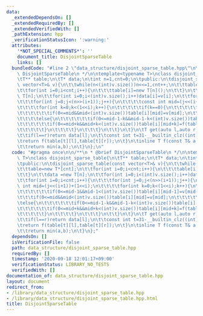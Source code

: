 ```yaml
---
data:
  _extendedDependsOn: []
  _extendedRequiredBy: []
  _extendedVerifiedWith: []
  _pathExtension: hpp
  _verificationStatusIcon: ':warning:'
  attributes:
    '*NOT_SPECIAL_COMMENTS*': ''
    document_title: DisjointSparseTable
    links: []
  bundledCode: "#line 2 \"data_structure/disjoint_sparse_table.hpp\"\n\n/**\n * @brief\
    \ DisjointSparseTable\n */\n\ntemplate<typename T>\nclass disjoint_sparse_table{\n\
    \tT** table;\n\tT* data;\n\tint n=1,cnt=0;\n\tpublic:\n\tdisjoint_sparse_table(const\
    \ vector<T>& v){\n\t\twhile(n<(int)v.size())n<<=1,cnt++;\n\t\ttable=new T*[cnt];\n\
    \t\tfor(int i=0;i<cnt;i++){\n\t\t\ttable[i]=new T[n]();\n\t\t}\n\t\tdata =new\
    \ T[n];\n\t\tfor(int i=0;i<(int)v.size();i++)data[i]=v[i];\n\t\tfor(int i=0;i<cnt;i++){\n\
    \t\t\tfor(int j=0;j<(n>>(i+1));j++){\n\t\t\t\tconst int mid=(j<<(i+1))+(1<<i);\n\
    \t\t\t\tfor(int k=0;k<(1<<i);k++){\n\t\t\t\t\tif(k==0){\n\t\t\t\t\t\tif(0<=mid-1&&mid-1<(int)v.size())table[i][mid-1]=v[mid-1];\n\
    \t\t\t\t\t\tif(0<=mid&&mid<(int)v.size())table[i][mid]=v[mid];\n\t\t\t\t\t}\n\t\
    \t\t\t\telse{\n\t\t\t\t\t\tif(0<=mid-1-k&&mid-1-k<(int)v.size())table[i][mid-1-k]=f(table[i][mid-k],v[mid-1-k]);\n\
    \t\t\t\t\t\tif(0<=mid+k&&mid+k<(int)v.size())table[i][mid+k]=f(table[i][mid+k-1],v[mid+k]);\n\
    \t\t\t\t\t}\n\t\t\t\t}\n\t\t\t}\n\t\t}\n\t}\n\tT get(auto l,auto r){\n\t\tr--;\n\
    \t\tif(l==r)return data[l];\n\t\tconst int t=31-__builtin_clz((int)(l^r));\n\t\
    \treturn f(table[t][l],table[t][r]);\n\t}\n\tinline T f(const T& a,const T& b){\n\
    \t\treturn min(a,b);\n\t}\n};\n"
  code: "#pragma once\n\n/**\n * @brief DisjointSparseTable\n */\n\ntemplate<typename\
    \ T>\nclass disjoint_sparse_table{\n\tT** table;\n\tT* data;\n\tint n=1,cnt=0;\n\
    \tpublic:\n\tdisjoint_sparse_table(const vector<T>& v){\n\t\twhile(n<(int)v.size())n<<=1,cnt++;\n\
    \t\ttable=new T*[cnt];\n\t\tfor(int i=0;i<cnt;i++){\n\t\t\ttable[i]=new T[n]();\n\
    \t\t}\n\t\tdata =new T[n];\n\t\tfor(int i=0;i<(int)v.size();i++)data[i]=v[i];\n\
    \t\tfor(int i=0;i<cnt;i++){\n\t\t\tfor(int j=0;j<(n>>(i+1));j++){\n\t\t\t\tconst\
    \ int mid=(j<<(i+1))+(1<<i);\n\t\t\t\tfor(int k=0;k<(1<<i);k++){\n\t\t\t\t\tif(k==0){\n\
    \t\t\t\t\t\tif(0<=mid-1&&mid-1<(int)v.size())table[i][mid-1]=v[mid-1];\n\t\t\t\
    \t\t\tif(0<=mid&&mid<(int)v.size())table[i][mid]=v[mid];\n\t\t\t\t\t}\n\t\t\t\t\
    \telse{\n\t\t\t\t\t\tif(0<=mid-1-k&&mid-1-k<(int)v.size())table[i][mid-1-k]=f(table[i][mid-k],v[mid-1-k]);\n\
    \t\t\t\t\t\tif(0<=mid+k&&mid+k<(int)v.size())table[i][mid+k]=f(table[i][mid+k-1],v[mid+k]);\n\
    \t\t\t\t\t}\n\t\t\t\t}\n\t\t\t}\n\t\t}\n\t}\n\tT get(auto l,auto r){\n\t\tr--;\n\
    \t\tif(l==r)return data[l];\n\t\tconst int t=31-__builtin_clz((int)(l^r));\n\t\
    \treturn f(table[t][l],table[t][r]);\n\t}\n\tinline T f(const T& a,const T& b){\n\
    \t\treturn min(a,b);\n\t}\n};"
  dependsOn: []
  isVerificationFile: false
  path: data_structure/disjoint_sparse_table.hpp
  requiredBy: []
  timestamp: '2020-09-18 12:01:17+09:00'
  verificationStatus: LIBRARY_NO_TESTS
  verifiedWith: []
documentation_of: data_structure/disjoint_sparse_table.hpp
layout: document
redirect_from:
- /library/data_structure/disjoint_sparse_table.hpp
- /library/data_structure/disjoint_sparse_table.hpp.html
title: DisjointSparseTable
---
```


